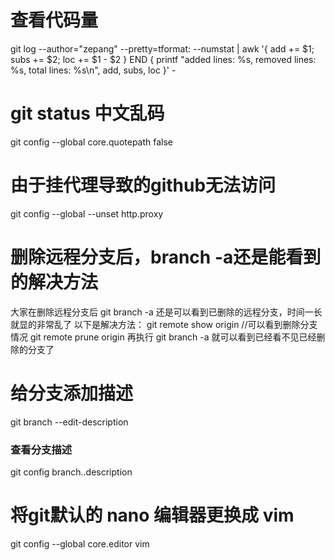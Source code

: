 # 查看代码量

git log --author="zepang" --pretty=tformat: --numstat | awk '{ add += $1; subs += $2; loc += $1 - $2 } END { printf "added lines: %s, removed lines: %s, total lines: %s\n", add, subs, loc }' -

# git status 中文乱码

git config --global core.quotepath false

# 由于挂代理导致的github无法访问

git config --global --unset http.proxy

# 删除远程分支后，branch -a还是能看到的解决方法

大家在删除远程分支后 
git branch -a 
还是可以看到已删除的远程分支，时间一长就显的非常乱了 
以下是解决方法： 
git remote show origin //可以看到删除分支情况 
git remote prune origin 
再执行 
git branch -a 
就可以看到已经看不见已经删除的分支了

# 给分支添加描述

git branch --edit-description

### 查看分支描述

git config branch.<branch name>.description

# 将git默认的 nano 编辑器更换成 vim

git config --global core.editor vim
